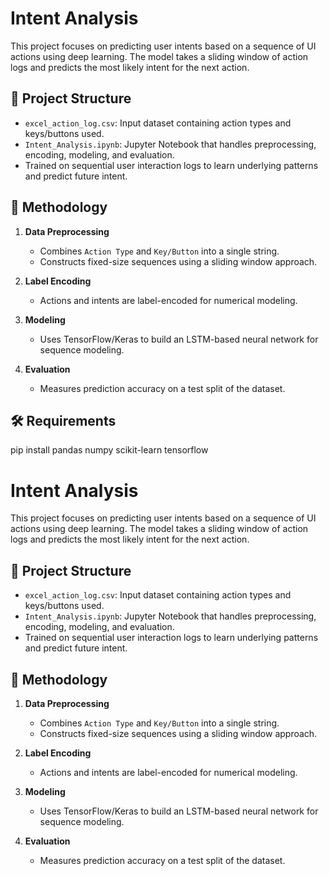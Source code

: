 # Intent Analysis

This project focuses on predicting user intents based on a sequence of UI actions using deep learning. The model takes a sliding window of action logs and predicts the most likely intent for the next action.

## 📁 Project Structure

- `excel_action_log.csv`: Input dataset containing action types and keys/buttons used.
- `Intent_Analysis.ipynb`: Jupyter Notebook that handles preprocessing, encoding, modeling, and evaluation.
- Trained on sequential user interaction logs to learn underlying patterns and predict future intent.

## 🧠 Methodology

1. **Data Preprocessing**
   - Combines `Action Type` and `Key/Button` into a single string.
   - Constructs fixed-size sequences using a sliding window approach.

2. **Label Encoding**
   - Actions and intents are label-encoded for numerical modeling.

3. **Modeling**
   - Uses TensorFlow/Keras to build an LSTM-based neural network for sequence modeling.

4. **Evaluation**
   - Measures prediction accuracy on a test split of the dataset.

## 🛠 Requirements

pip install pandas numpy scikit-learn tensorflow
# Intent Analysis

This project focuses on predicting user intents based on a sequence of UI actions using deep learning. The model takes a sliding window of action logs and predicts the most likely intent for the next action.

## 📁 Project Structure

- `excel_action_log.csv`: Input dataset containing action types and keys/buttons used.
- `Intent_Analysis.ipynb`: Jupyter Notebook that handles preprocessing, encoding, modeling, and evaluation.
- Trained on sequential user interaction logs to learn underlying patterns and predict future intent.

## 🧠 Methodology

1. **Data Preprocessing**
   - Combines `Action Type` and `Key/Button` into a single string.
   - Constructs fixed-size sequences using a sliding window approach.

2. **Label Encoding**
   - Actions and intents are label-encoded for numerical modeling.

3. **Modeling**
   - Uses TensorFlow/Keras to build an LSTM-based neural network for sequence modeling.

4. **Evaluation**
   - Measures prediction accuracy on a test split of the dataset.
